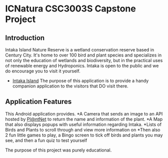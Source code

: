 # ICNatura CSC3003S Capstone Project
## Introduction
Intaka Island Nature Reserve is a wetland conservation reserve based in Century City.
It's home to over 100 bird and plant species and specializes in not only the education of wetlands and biodiversity,
but in the practical uses of renewable energy and Hydroponics. Intaka is open to the public and we do encourage you to visit it yourself.
* [Intaka Island](https://intaka.co.za/)
  The purpose of this application is to provide a handy companion application to the visitors that DO visit there.
  
## Application Features
This Android application provides.
  *A Camera that sends an image to an API hosted by [Pl@ntNet](https://my.plantnet.org/) to return the name and information of the plant.
  *A Map that also displays popups with useful information regarding Intaka.
  *Lists of Birds and Plants to scroll through and view more information on
  *Then also 2 fun little games to play, a Bingo screen to tick off birds and plants you may see, and then a fun quiz to test yourself

The purpose of this project was purely educational.
